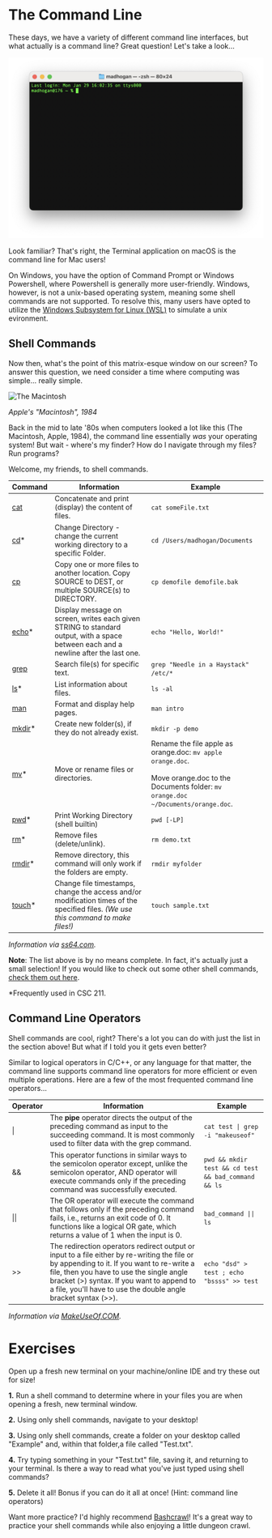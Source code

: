 # The Command Line

These days, we have a variety of different command line interfaces, but what actually is a command line? Great question! Let's take a look...

![Terminal.PNG](imgs/terminal.png "Terminal")

Look familiar? That's right, the Terminal application on macOS is the command line for Mac users!

On Windows, you have the option of Command Prompt or Windows Powershell, where Powershell is generally more user-friendly. Windows, however, is not a unix-based operating system, meaning some shell commands are not supported. To resolve this, many users have opted to utilize the [Windows Subsystem for Linux (WSL)](https://learn.microsoft.com/en-us/windows/wsl/about) to simulate a unix evironment.

## Shell Commands

Now then, what's the point of this matrix-esque window on our screen? To answer this question, we need consider a time where computing was simple... really simple.

![The Macintosh](https://www.thoughtco.com/thmb/Q7Jjx7u4-bCrse19PSmkAF3nwmc=/1500x0/filters:no_upscale():max_bytes(150000):strip_icc()/apple-macintosh-classic-computer-118265826-5c3c0896c9e77c0001dfbfef.jpg "The Macintosh")

*Apple's "Macintosh", 1984*

Back in the mid to late '80s when computers looked a lot like this (The Macintosh, Apple, 1984), the command line essentially *was* your operating system! But wait - where's my finder? How do I navigate through my files? Run programs?

Welcome, my friends, to shell commands.

| Command | Information | Example |
| --- | --- | --- |
| [cat](https://ss64.com/bash/cat.html) | Concatenate and print (display) the content of files. | ``cat someFile.txt`` |
| [cd](https://ss64.com/bash/cd.html)* | Change Directory - change the current working directory to a specific Folder. | ``cd /Users/madhogan/Documents`` |
| [cp](https://ss64.com/bash/cp.html) | Copy one or more files to another location. Copy SOURCE to DEST, or multiple SOURCE(s) to DIRECTORY. | ``cp demofile demofile.bak`` |
| [echo](https://ss64.com/bash/echo.html)* | Display message on screen, writes each given STRING to standard output, with a space between each and a newline after the last one. | ``echo "Hello, World!"`` |
| [grep](https://ss64.com/bash/grep.html) | Search file(s) for specific text. | ``grep "Needle in a Haystack" /etc/*`` |
| [ls](https://ss64.com/bash/ls.html)* | List information about files. | ``ls -al`` |
| [man](https://ss64.com/bash/man.html) | Format and display help pages. | ``man intro`` |
| [mkdir](https://ss64.com/bash/mkdir.html)* | Create new folder(s), if they do not already exist. | ``mkdir -p demo`` |
| [mv](https://ss64.com/bash/mv.html)* | Move or rename files or directories. | Rename the file apple as orange.doc: ``mv apple orange.doc``. <br><br> Move orange.doc to the Documents folder: ``mv orange.doc ~/Documents/orange.doc``. |
| [pwd](https://ss64.com/bash/pwd.html)* | Print Working Directory (shell builtin) | ``pwd [-LP]`` |
| [rm](https://ss64.com/bash/rm.html)* | Remove files (delete/unlink). | ``rm demo.txt`` |
| [rmdir](https://ss64.com/bash/rmdir.html)* | Remove directory, this command will only work if the folders are empty. | ``rmdir myfolder`` |
| [touch](https://ss64.com/bash/touch.html)* | Change file timestamps, change the access and/or modification times of the specified files. *(We use this command to make files!)* | ``touch sample.txt`` |

*Information via [ss64.com](https://ss64.com/bash/).*

**Note**: The list above is by no means complete. In fact, it's actually just a small selection! If you would like to check out some other shell commands, [check them out here](https://ss64.com/bash/).

*Frequently used in CSC 211.

## Command Line Operators

Shell commands are cool, right? There's a lot you can do with just the list in the section above! But what if I told you it gets even better?

Similar to logical operators in C/C++, or any language for that matter, the command line supports command line operators for more efficient or even multiple operations. Here are a few of the most frequented command line operators...

| Operator | Information | Example |
| --- | --- | --- |
| \| | The **pipe** operator directs the output of the preceding command as input to the succeeding command. It is most commonly used to filter data with the grep command. | ``cat test \| grep -i "makeuseof"`` |
| && | This operator functions in similar ways to the semicolon operator except, unlike the semicolon operator, AND operator will execute commands only if the preceding command was successfully executed. | ``pwd && mkdir test && cd test && bad_command && ls`` |
| \|\| | The OR operator will execute the command that follows only if the preceding command fails, i.e., returns an exit code of 0. It functions like a logical OR gate, which returns a value of 1 when the input is 0. | ``bad_command \|\| ls`` |
| >> | The redirection operators redirect output or input to a file either by re-writing the file or by appending to it. If you want to re-write a file, then you have to use the single angle bracket (>) syntax. If you want to append to a file, you'll have to use the double angle bracket syntax (>>). | ``echo "dsd" > test ; echo "bssss" >> test`` |

*Information via [MakeUseOf.COM](https://www.makeuseof.com/linux-command-line-chaining-operators/).*

# Exercises

Open up a fresh new terminal on your machine/online IDE and try these out for size!

**1.** Run a shell command to determine where in your files you are when opening a fresh, new terminal window.

**2.** Using only shell commands, navigate to your desktop!

**3.** Using only shell commands, create a folder on your desktop called "Example" and, within that folder,a file called "Test.txt".

**4.** Try typing something in your "Test.txt" file, saving it, and returning to your terminal. Is there a way to read what you've just typed using shell commands?

**5.** Delete it all! Bonus if you can do it all at once! (Hint: command line operators)

Want more practice? I'd highly recommend [Bashcrawl](https://gitlab.com/slackermedia/bashcrawl)! It's a great way to practice your shell commands while also enjoying a little dungeon crawl.
